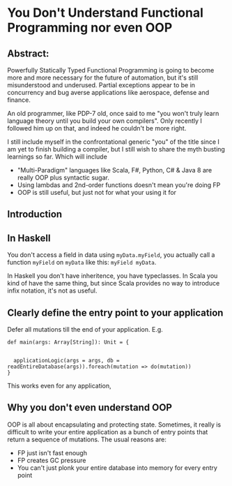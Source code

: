 # You Don't Understand Functional Programming nor even OOP

## Abstract:

Powerfully Statically Typed Functional Programming is going to become more and more necessary for the future of automation, but it's still misunderstood and underused. Partial exceptions appear to be in concurrency and bug averse applications like aerospace, defense and finance.

An old programmer, like PDP-7 old, once said to me "you won't truly learn language theory until you build your own compilers".  Only recently I followed him up on that, and indeed he couldn't be more right. 

I still include myself in the confrontational generic "you" of the title since I am yet to finish building a compiler, but I still wish to share the myth busting learnings so far. Which will include

 - "Multi-Paradigm" languages like Scala, F#, Python, C# & Java 8 are really OOP plus syntactic sugar.
 - Using lambdas and 2nd-order functions doesn't mean you're doing FP
 - OOP is still useful, but just not for what your using it for

## Introduction
 
## In Haskell
 
You don't access a field in data using `myData.myField`, you actually call a function `myField` on `myData` like this: `myField myData`.

In Haskell you don't have inheritence, you have typeclasses. In Scala you kind of have the same thing, but since Scala provides no way to introduce infix notation, it's not as useful.

## Clearly define the entry point to your application

Defer all mutations till the end of your application.  E.g.

```
def main(args: Array[String]): Unit = {
  

  applicationLogic(args = args, db = readEntireDatabase(args)).foreach(mutation => do(mutation))
}
```

This works even for any application, 

## Why you don't even understand OOP

OOP is all about encapsulating and protecting state. Sometimes, it really is difficult to write your entire application as a bunch of entry points that return a sequence of mutations. The usual reasons are:

 - FP just isn't fast enough
 - FP creates GC pressure
 - You can't just plonk your entire database into memory for every entry point



